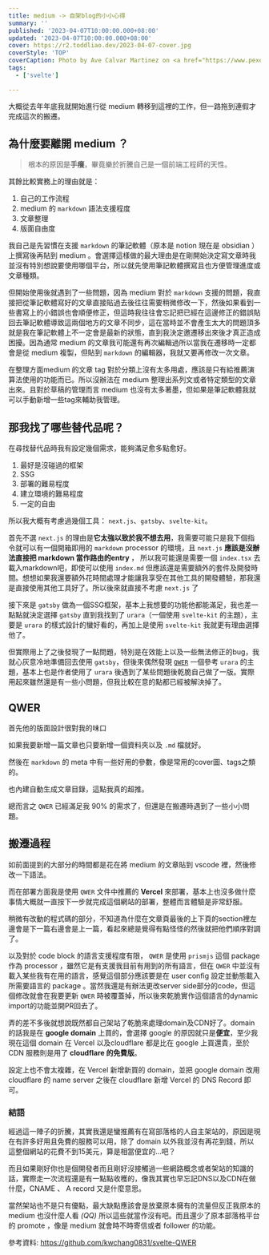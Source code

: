 ```yaml
---
title: medium -> 自架blog的小小心得
summary: ''
published: '2023-04-07T10:00:00.000+08:00'
updated: '2023-04-07T10:00:00.000+08:00'
cover: https://r2.toddliao.dev/2023-04-07-cover.jpg
coverStyle: 'TOP'
coverCaption: Photo by Ave Calvar Martinez on <a href="https://www.pexels.com/zh-tw/photo/3139473/">Pexels</a>
tags:
  - ['svelte']

---
```


  
大概從去年年底我就開始進行從 medium 轉移到這裡的工作，但一路拖到連假才完成這次的搬遷。

## 為什麼要離開 medium ？

> 根本的原因是**手癢**，畢竟樂於折騰自己是一個前端工程師的天性。

其餘比較實務上的理由就是：

1. 自己的工作流程
2. medium 的 `markdown` 語法支援程度
3. 文章整理
4. 版面自由度

我自己是先習慣在支援 `markdown` 的筆記軟體（原本是 notion 現在是 obsidian ）上撰寫後再貼到 medium 。會選擇這樣做的最大理由是在剛開始決定寫文章時我並沒有特別想說要使用哪個平台，所以就先使用筆記軟體撰寫且也方便管理進度或文章種類。

但開始使用後就遇到了一些問題，因為 medium 對於 `markdown` 支援的問題，我直接把從筆記軟體寫好的文章直接貼過去後往往需要稍微修改一下，然後如果看到一些書寫上的小錯誤也會順便修正，但這時我往往會忘記把已經在這邊修正的錯誤貼回去筆記軟體導致這兩個地方的文章不同步，這在當時並不會產生太大的問題頂多就是我在筆記軟體上不一定會是最新的狀態，直到我決定邀遷移出來後才真正造成困擾。因為通常 medium 的文章我可能還有再次編輯過所以當我在遷移時一定都會是從 medium 複製，但貼到 `markdown` 的編輯器，我就又要再修改一次文章。

在整理方面medium 的文章 tag 對於分類上沒有太多用處，應該是只有給推薦演算法使用的功能而已。所以沒辦法在 medium 整理出系列文或者特定類型的文章出來。且對於草稿的管理而言 medium 也沒有太多著墨，但如果是筆記軟體我就可以手動新增一些tag來輔助我管理。

## 那我找了哪些替代品呢？

在尋找替代品時我有設定幾個需求，能夠滿足愈多點愈好。
  
1. 最好是沒碰過的框架
2. SSG
3. 部署的難易程度
4. 建立環境的難易程度
5. 一定的自由

所以我大概有考慮過幾個工具： `next.js`、`gatsby`、`svelte-kit`。
  
首先不選 `next.js` 的理由是**它太強以致於我不想去用**，我需要可能只是我下個指令就可以有一個開箱即用的 `markdown` processor 的環境，且 `next.js` **應該是沒辦法直接把 markdown 當作路由的entry** ， 所以我可能還是需要一個 `index.tsx` 去載入markdown吧，即使可以使用 `index.md` 但應該還是需要額外的套件及開發時間。想想如果我還要額外花時間處理才能讓我享受在其他工具的開發體驗，那我還是直接使用其他工具好了。所以後來就直接不考慮 `next.js` 了

接下來是 `gatsby` 做為一個SSG框架，基本上我想要的功能他都能滿足，我也差一點點就決定選擇 `gatsby` 直到我找到了 `urara`（一個使用 `svelte-kit` 的主題），主要是 `urara` 的樣式設計的蠻好看的，再加上是使用 `svelte-kit` 我就更有理由選擇他了。

但實際用上了之後發現了一點問題，特別是在效能上以及一些無法修正的bug，我就心灰意冷地準備回去使用 `gatsby`，但後來偶然發現 [`QWER`](https://github.com/kwchang0831/svelte-QWER) 一個參考 `urara` 的主題，基本上也是作者使用了 `urara` 後遇到了某些問題後乾脆自己做了一版。實際用起來雖然還是有一些小問題，但我比較在意的點都已經被解決掉了。

## QWER

首先他的版面設計很對我的味口
<ImgZoom src='/2023-04-07/QWER-2.jpeg' alt='首頁' class="h-full object-cover" />

如果我要新增一篇文章也只要新增一個資料夾以及 `.md` 檔就好。
<ImgZoom src='/2023-04-07/QWER-1.png' alt='檔案路由' class="h-full object-cover" />

然後在 `markdown` 的 meta 中有一些好用的參數，像是常用的cover圖、tags之類的。
<ImgZoom src='/2023-04-07/QWER-3.png' alt='檔案路由' class="h-full object-cover" />

也內建自動生成文章目錄，這點我真的超推。
<ImgZoom src='/2023-04-07/QWER-4.png' alt='檔案路由' class="h-full object-cover" />

總而言之 `QWER` 已經滿足我 90% 的需求了，但還是在搬遷時遇到了一些小小問題。

## 搬遷過程

如前面提到的大部分的時間都是花在將 medium 的文章貼到 vscode 裡，然後修改一下語法。

而在部署方面我是使用 `QWER` 文件中推薦的 **Vercel** 來部署，基本上也沒多做什麼事情大概就一直按下一步就完成這個網站的部署，整體而言體驗是非常舒服。

稍微有改動的程式碼的部分，不知道為什麼在文章頁最後的上下頁的section裡左邊會是下一篇右邊會是上一篇，看起來總是覺得有點怪怪的然後就把他們順序對調了。

以及對於 code block 的語言支援程度有限， `QWER` 是使用 `prismjs` 這個 package 作為 processor ，雖然它是有支援我目前有用到的所有語言，但在 `QWER` 中並沒有載入某些我有在用的語言，感覺這個部分應該要是在 user config 設定並動態載入所需要語言的 package 。當然我還是有辦法更改server side部分的code，但這個修改就會在我要更新 `QWER` 時被覆蓋掉，所以後來乾脆實作這個語言的dynamic import的功能並開PR回去了。

弄的差不多後就想說既然都自己架站了乾脆來處理domain及CDN好了。domain 的話我是在 **google domain** 上買的，會選擇 google 的原因就只是**便宜**，至少我現在這個 domain 在 Vercel 以及cloudflare 都是比在 google 上買還貴，至於 CDN 服務則是用了 **cloudflare 的免費版**。

設定上也不會太複雜，在 Vercel 新增新買的 domain，並把 google domain 改用 cloudflare 的 name server 之後在 cloudflare 新增 Vercel 的 DNS Record 即可。

### 結語

經過這一陣子的折騰，其實我還是蠻推薦有在寫部落格的人自主架站的，原因是現在有許多好用且免費的服務可以用，除了 domain 以外我並沒有再花到錢，所以這整個網站的花費不到15美元，算是相當便宜的...吧？

而且如果剛好你也是個開發者而且剛好沒接觸過一些網路概念或者架站的知識的話，實際走一次流程還是有一點點收穫的，像我其實也早忘記DNS以及CDN在做什麼，CNAME 、 A record 又是什麼意思。

當然架站也不是只有優點，最大缺點應該會是放棄原本擁有的流量但反正我原本的 medium 也沒什麼人看 *(QQ)* 所以這些就當作沒有吧。而且還少了原本部落格平台的 promote ，像是 medium 就會時不時寄信或者 follower 的功能。


參考資料: 
https://github.com/kwchang0831/svelte-QWER